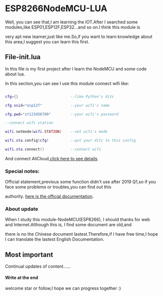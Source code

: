 # ESP8266NodeMCU-LUA
Well, you can see that,I am learning the IOT.After I searched some modules,like ESP01,ESP12F,ESP32...and so on.I think this module is

very apt new learner,just like me.So,if you want to learn knowledge about this area,I suggest you can learn this first.

## File-init.lua
In this file is my first project after I learn the NodeMCU and some code about lua.

In this section,you can see I use this module connect wifi like:

``` lua

cfg={}                        --like Python's ditc

cfg.ssid="esp12f"             --your wifi's name

cfg.pwd="zt123456789"         --your wifi's password

--connect wifi station

wifi.setmode(wifi.STATION)    --set wifi's mode

wifi.sta.config(cfg)          --put your ditc to this config

wifi.sta.connect()            --connect wifi

```

And connect AliCloud,[click here to see details](https://github.com/dreamofTaotao/ESP8266NodeMCU-LUA/blob/master/init.lua).

### Special notes:

Official statement,previous some function didn't use after 2019 Q1,so if you face some problems or troubles,you can find out this 

authority. [here is the official documentation](https://nodemcu.readthedocs.io/en/master/).

### About update

When I study this module-NodeMCU(ESP8266), I should thanks for web and Internet.Although this is, I find some document are old,and 

there is no the Chinese document lastest.Therefore,if I have free time,I hope I can translate the lastest English Documentation.

## Most important

Continual updates of content......

#### Write at the end

welcome star or follow,I hope we can progress together :)
